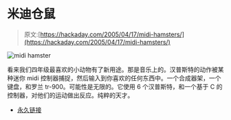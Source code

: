 # 米迪仓鼠

> 原文:[https://hackaday.com/2005/04/17/midi-hamsters/](https://hackaday.com/2005/04/17/midi-hamsters/)

![midi hamster](../Images/30edf6b70090e75d770f5a957b769d90.png)

看来我们四年级最喜欢的小动物有了新用途。那是音乐上的。汉普斯特的动作被某种迷你 midi 控制器捕捉，然后输入到你喜欢的任何东西中。一个合成器架，一个键盘，和罗兰 tr-900。可能性是无限的。它使用 6 个汉普斯特，和一个基于 C 的控制器，对他们的运动做出反应。纯粹的天才。

*   [永久链接](http://instruct1.cit.cornell.edu/courses/eceprojectsland/STUDENTPROJ/2002to2003/lil2/)